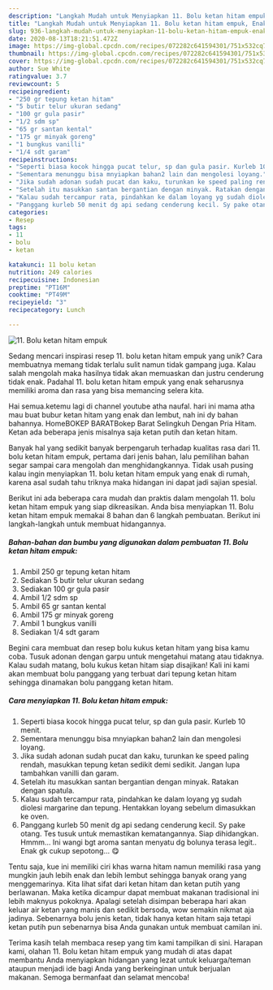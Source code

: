 ```yaml
---
description: "Langkah Mudah untuk Menyiapkan 11. Bolu ketan hitam empuk, Enak Banget"
title: "Langkah Mudah untuk Menyiapkan 11. Bolu ketan hitam empuk, Enak Banget"
slug: 936-langkah-mudah-untuk-menyiapkan-11-bolu-ketan-hitam-empuk-enak-banget
date: 2020-08-13T18:21:51.472Z
image: https://img-global.cpcdn.com/recipes/072282c641594301/751x532cq70/11-bolu-ketan-hitam-empuk-foto-resep-utama.jpg
thumbnail: https://img-global.cpcdn.com/recipes/072282c641594301/751x532cq70/11-bolu-ketan-hitam-empuk-foto-resep-utama.jpg
cover: https://img-global.cpcdn.com/recipes/072282c641594301/751x532cq70/11-bolu-ketan-hitam-empuk-foto-resep-utama.jpg
author: Sue White
ratingvalue: 3.7
reviewcount: 5
recipeingredient:
- "250 gr tepung ketan hitam"
- "5 butir telur ukuran sedang"
- "100 gr gula pasir"
- "1/2 sdm sp"
- "65 gr santan kental"
- "175 gr minyak goreng"
- "1 bungkus vanilli"
- "1/4 sdt garam"
recipeinstructions:
- "Seperti biasa kocok hingga pucat telur, sp dan gula pasir. Kurleb 10 menit."
- "Sementara menunggu bisa mnyiapkan bahan2 lain dan mengolesi loyang."
- "Jika sudah adonan sudah pucat dan kaku, turunkan ke speed paling rendah, masukkan tepung ketan sedikit demi sedikit. Jangan lupa tambahkan vanilli dan garam."
- "Setelah itu masukkan santan bergantian dengan minyak. Ratakan dengan spatula."
- "Kalau sudah tercampur rata, pindahkan ke dalam loyang yg sudah diolesi margarine dan tepung. Hentakkan loyang sebelum dimasukkan ke oven."
- "Panggang kurleb 50 menit dg api sedang cenderung kecil. Sy pake otang. Tes tusuk untuk memastikan kematangannya. Siap dihidangkan. Hmmm... Ini wangi bgt aroma santan menyatu dg bolunya terasa legit.. Enak gk cukup sepotong... 😋"
categories:
- Resep
tags:
- 11
- bolu
- ketan

katakunci: 11 bolu ketan 
nutrition: 249 calories
recipecuisine: Indonesian
preptime: "PT16M"
cooktime: "PT49M"
recipeyield: "3"
recipecategory: Lunch

---
```



![11. Bolu ketan hitam empuk](https://img-global.cpcdn.com/recipes/072282c641594301/751x532cq70/11-bolu-ketan-hitam-empuk-foto-resep-utama.jpg)

Sedang mencari inspirasi resep 11. bolu ketan hitam empuk yang unik? Cara membuatnya memang tidak terlalu sulit namun tidak gampang juga. Kalau salah mengolah maka hasilnya tidak akan memuaskan dan justru cenderung tidak enak. Padahal 11. bolu ketan hitam empuk yang enak seharusnya memiliki aroma dan rasa yang bisa memancing selera kita.

Hai semua.ketemu lagi di channel youtube atha naufal. hari ini mama atha mau buat bubur ketan hitam yang enak dan lembut, nah ini dy bahan bahannya. HomeBOKEP BARATBokep Barat Selingkuh Dengan Pria Hitam. Ketan ada beberapa jenis misalnya saja ketan putih dan ketan hitam.

Banyak hal yang sedikit banyak berpengaruh terhadap kualitas rasa dari 11. bolu ketan hitam empuk, pertama dari jenis bahan, lalu pemilihan bahan segar sampai cara mengolah dan menghidangkannya. Tidak usah pusing kalau ingin menyiapkan 11. bolu ketan hitam empuk yang enak di rumah, karena asal sudah tahu triknya maka hidangan ini dapat jadi sajian spesial.


Berikut ini ada beberapa cara mudah dan praktis dalam mengolah 11. bolu ketan hitam empuk yang siap dikreasikan. Anda bisa menyiapkan 11. Bolu ketan hitam empuk memakai 8 bahan dan 6 langkah pembuatan. Berikut ini langkah-langkah untuk membuat hidangannya.

<!--inarticleads1-->

##### Bahan-bahan dan bumbu yang digunakan dalam pembuatan 11. Bolu ketan hitam empuk:

1. Ambil 250 gr tepung ketan hitam
1. Sediakan 5 butir telur ukuran sedang
1. Sediakan 100 gr gula pasir
1. Ambil 1/2 sdm sp
1. Ambil 65 gr santan kental
1. Ambil 175 gr minyak goreng
1. Ambil 1 bungkus vanilli
1. Sediakan 1/4 sdt garam


Begini cara membuat dan resep bolu kukus ketan hitam yang bisa kamu coba. Tusuk adonan dengan garpu untuk mengetahui matang atau tidaknya. Kalau sudah matang, bolu kukus ketan hitam siap disajikan! Kali ini kami akan membuat bolu panggang yang terbuat dari tepung ketan hitam sehingga dinamakan bolu panggang ketan hitam. 

<!--inarticleads2-->

##### Cara menyiapkan 11. Bolu ketan hitam empuk:

1. Seperti biasa kocok hingga pucat telur, sp dan gula pasir. Kurleb 10 menit.
1. Sementara menunggu bisa mnyiapkan bahan2 lain dan mengolesi loyang.
1. Jika sudah adonan sudah pucat dan kaku, turunkan ke speed paling rendah, masukkan tepung ketan sedikit demi sedikit. Jangan lupa tambahkan vanilli dan garam.
1. Setelah itu masukkan santan bergantian dengan minyak. Ratakan dengan spatula.
1. Kalau sudah tercampur rata, pindahkan ke dalam loyang yg sudah diolesi margarine dan tepung. Hentakkan loyang sebelum dimasukkan ke oven.
1. Panggang kurleb 50 menit dg api sedang cenderung kecil. Sy pake otang. Tes tusuk untuk memastikan kematangannya. Siap dihidangkan. Hmmm... Ini wangi bgt aroma santan menyatu dg bolunya terasa legit.. Enak gk cukup sepotong... 😋


Tentu saja, kue ini memiliki ciri khas warna hitam namun memiliki rasa yang mungkin jauh lebih enak dan lebih lembut sehingga banyak orang yang menggemarinya. Kita lihat sifat dari ketan hitam dan ketan putih yang berlawanan. Maka ketika dicampur dapat membuat makanan tradisional ini lebih maknyus pokoknya. Apalagi setelah disimpan beberapa hari akan keluar air ketan yang manis dan sedikit bersoda, wow semakin nikmat aja jadinya. Sebenarnya bolu jenis ketan, tidak hanya ketan hitam saja tetapi ketan putih pun sebenarnya bisa Anda gunakan untuk membuat camilan ini. 

Terima kasih telah membaca resep yang tim kami tampilkan di sini. Harapan kami, olahan 11. Bolu ketan hitam empuk yang mudah di atas dapat membantu Anda menyiapkan hidangan yang lezat untuk keluarga/teman ataupun menjadi ide bagi Anda yang berkeinginan untuk berjualan makanan. Semoga bermanfaat dan selamat mencoba!

